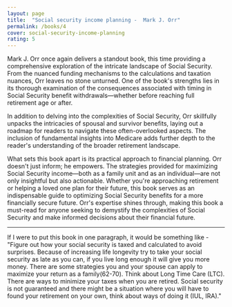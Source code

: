 ```yaml
---
layout: page
title:  "Social security income planning -  Mark J. Orr"
permalink: /books/4
cover: social-security-income-planning
rating: 5
---
```

Mark J. Orr once again delivers a standout book, this time providing a comprehensive exploration
of the intricate landscape of Social Security. From the nuanced funding mechanisms to the calculations
and taxation nuances, Orr leaves no stone unturned. One of the book's strengths lies in its thorough
examination of the consequences associated with timing in Social Security benefit withdrawals—whether
before reaching full retirement age or after.

In addition to delving into the complexities of Social Security, Orr skillfully unpacks the intricacies
of spousal and survivor benefits, laying out a roadmap for readers to navigate these often-overlooked aspects.
The inclusion of fundamental insights into Medicare adds further depth to the reader's understanding of
the broader retirement landscape.

What sets this book apart is its practical approach to financial planning. Orr doesn't just inform;
he empowers. The strategies provided for maximizing Social Security income—both as a family unit and
as an individual—are not only insightful but also actionable. Whether you're approaching retirement or
helping a loved one plan for their future, this book serves as an indispensable guide to optimizing
Social Security benefits for a more financially secure future. Orr's expertise shines through, making 
this book a must-read for anyone seeking to demystify the complexities of Social Security and make
informed decisions about their financial future.

<hr>

If I were to put this book in one paragraph, it would be something like - "Figure out how your social security
is taxed and calculated to avoid surprises. Because of increasing life longevity try to take your social security
as late as you can, if you live long enough it will give you more money. There are some strategies you and your
spouse can apply to maximize your return as a family(62-70). Think about Long Time Care (LTC). There are ways to minimize
your taxes when you are retired. Social security is not guaranteed and there might be a situation where you will
have to found your retirement on your own, think about ways of doing it (IUL, IRA)."